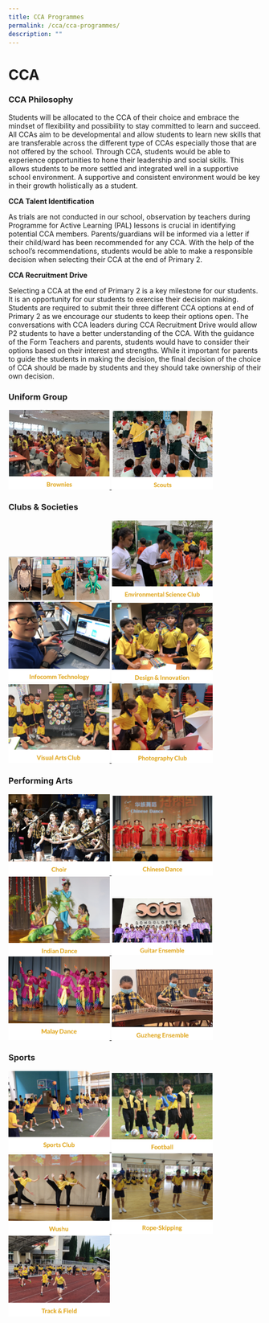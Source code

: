 ```yaml
---
title: CCA Programmes
permalink: /cca/cca-programmes/
description: ""
---
```

# CCA
### CCA Philosophy

Students will be allocated to the CCA of their choice and embrace the mindset of flexibility and possibility to stay committed to learn and succeed. 
All CCAs aim to be developmental and allow students to learn new skills that are transferable across the different type of CCAs especially those that are not offered by the school.
Through CCA, students would be able to experience opportunities to hone their leadership and social skills.  This allows students to be more settled and integrated well in a supportive school environment. A supportive and consistent environment would be key in their growth holistically as a student.


**CCA Talent Identification**

As trials are not conducted in our school, observation by teachers during Programme for Active Learning (PAL) lessons is crucial in identifying potential CCA members. Parents/guardians will be informed via a letter if their child/ward has been recommended for any CCA. With the help of the school’s recommendations, students would be able to make a responsible decision when selecting their CCA at the end of Primary 2. 


**CCA Recruitment Drive**

Selecting a CCA at the end of Primary 2 is a key milestone for our students. It is an opportunity for our students to exercise their decision making. Students are required to submit their three different CCA options at end of Primary 2 as we encourage our students to keep their options open. 
The conversations with CCA leaders during CCA Recruitment Drive would allow P2 students to have a better understanding of the CCA. With the guidance of the Form Teachers and parents, students would have to consider their options based on their interest and strengths. While it important for parents to guide the students in making the decision, the final decision of the choice of CCA should be made by students and they should take ownership of their own decision.

### Uniform Group

<a href="https://ogp-admiraltypri-staging.netlify.app/cca/uniform-groups/brownies/">
<img src="/images/brownies.png" style="width:40%">
</a>

<a href="https://ogp-admiraltypri-staging.netlify.app/cca/uniform-groups/scouts/">
<img src="/images/scouts.png" style="width:40%">
</a>


### Clubs &amp; Societies

<a href="https://ogp-admiraltypri-staging.netlify.app/cca/club-and-societies/english-language-n-drama-club">
<img src="/images/el_main1.png" style="width:40%">
</a>


<a href="https://ogp-admiraltypri-staging.netlify.app/cca/club-and-societies/environmental-science-club">
	<img src="/images/environmental%20science%20club.png" style="width:40%">
</a>

<a href="https://ogp-admiraltypri-staging.netlify.app/cca/club-and-societies/infocomm-technology">
<img src="/images/infocomm%20technology.png" style="width:40%">
</a>

<a href="https://ogp-admiraltypri-staging.netlify.app/cca/clubs-and-socities/design-n-innovation">
<img src="/images/design&amp;innovation.png" style="width:40%">
</a>

<a href="https://ogp-admiraltypri-staging.netlify.app/cca/club-and-societies/visual-arts-club">
<img src="/images/visual%20arts%20club.png" style="width:40%">
</a>

<a href="https://ogp-admiraltypri-staging.netlify.app/cca/club-and-societies/photography-club">
<img src="/images/photography%20club.png" style="width:40%">
</a>

### Performing Arts

<a href="https://ogp-admiraltypri-staging.netlify.app/cca/performing-arts/choir">
<img src="/images/choir.png" style="width:40%">
</a>

<a href="https://ogp-admiraltypri-staging.netlify.app/cca/performing-arts/chinese-dance">
<img src="/images/chinese%20dance.png" style="width:40%">
</a>

<a href="https://ogp-admiraltypri-staging.netlify.app/cca/performing-arts/indian-dance/">
<img src="/images/indian%20dance.png" style="width:40%">
</a>

<a href="https://ogp-admiraltypri-staging.netlify.app/cca/performing-arts/guitar-ensemble">
<img src="/images/guitar%20ensemble.png" style="width:40%">
</a>

<a href="https://ogp-admiraltypri-staging.netlify.app/cca/performing-arts/malay-dance">
<img src="/images/malay%20dance.png" style="width:40%">
</a>

<a href="https://ogp-admiraltypri-staging.netlify.app/cca/performing-arts/guzheng-ensemble">
<img src="/images/guzheng.png" style="width:40%">
</a>

### Sports

<a href="https://ogp-admiraltypri-staging.netlify.app/cca/sports/sports-club">
<img src="/images/sports%20club.png" style="width:40%">
</a>

<a href="https://ogp-admiraltypri-staging.netlify.app/cca/sports/football">
<img src="/images/football.png" style="width:40%">
</a>

<a href="https://ogp-admiraltypri-staging.netlify.app/cca/sports/wushu/">
<img src="/images/wushu.png" style="width:40%">
</a>

<a href="https://ogp-admiraltypri-staging.netlify.app/cca/sports/rope-skipping/">
<img src="/images/rope%20skipping.png" style="width:40%">
</a>

<a href="https://ogp-admiraltypri-staging.netlify.app/cca/sports/track-n-field">
<img src="/images/track&amp;field.png" style="width:40%">
</a>